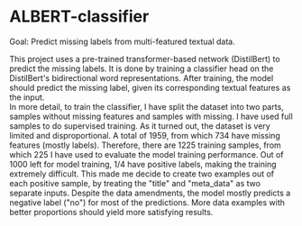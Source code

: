 # ALBERT-classifier

Goal: Predict missing labels from multi-featured textual data.  

This project uses a pre-trained transformer-based network (DistilBert) to predict the missing labels. It is done by training a classifier head on the DistilBert's bidirectional word representations. After training, the model should predict the missing label, given its corresponding textual features as the input.  
In more detail, to train the classifier, I have split the dataset into two parts, samples without missing features and samples with missing. I have used full samples to do supervised training.  As it turned out, the dataset is very limited and disproportional. A total of 1959, from which 734 have missing features (mostly labels). Therefore, there are 1225 training samples, from which 225 I have used to evaluate the model training performance. Out of 1000 left for model training, 1/4 have positive labels, making the training extremely difficult. This made me decide to create two examples out of each positive sample, by treating the "title" and "meta_data" as two separate inputs.  Despite the data amendments, the model mostly predicts a negative label ("no") for most of the predictions. More data examples with better proportions should yield more satisfying results.
